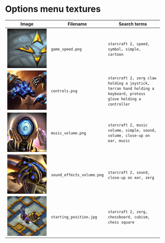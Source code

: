 # Options menu textures

<!-- markdownlint-disable MD013 --><!-- Tables cannot be split up over lines, hence will break 80 characters per line -->

Image                                            |Filename                  |Search terms
-------------------------------------------------|--------------------------|---------------------------------------------------------------------
![Options menu texture](game_speed.png)          |`game_speed.png`          |`starcraft 2, speed, symbol, simple, cartoon`
![Options menu texture](controls.png)            |`controls.png`            |`starcraft 2, zerg claw holding a joystick, terran hand holding a keyboard, protoss glove holding a controller`
![Options menu texture](music_volume.png)        |`music_volume.png`        |`starcraft 2, music volume, simple, sound, volume, close-up on ear, music`
![Options menu texture](sound_effects_volume.png)|`sound_effects_volume.png`|`starcraft 2, sound, close-up on ear, zerg`
![Options menu texture](starting_position.jpg)   |`starting_position.jpg`   |`starcraft 2, zerg, chessboard, cubism, chess square`

<!-- markdownlint-enable MD013 -->
